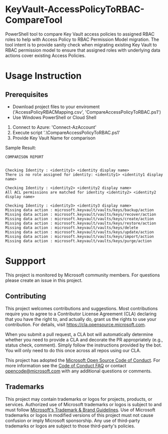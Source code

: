 # KeyVault-AccessPolicyToRBAC-CompareTool

PowerShell tool to compare Key Vault access policies to assigned RBAC roles to help with Access Policy to RBAC Permission Model migration.
The tool intent is to provide sanity check when migrating existing Key Vault to RBAC permission model to ensure that assigned roles with underlying data actions cover existing Access Policies.

# Usage Instruction

## Prerequisites
- Download project files to your enviroment ('AccessPolicyRBACMapping.csv', 'CompareAccessPolicyToRBAC.ps1')
- Use Windows PowerShell or Cloud Shell

1. Connect to Azure: 'Connect-AzAccount'
2. Execute script '.\CompareAccessPolicyToRBAC.ps1'
3. Provide Key Vault Name for comparison

Sample Result:
```
COMPARISON REPORT


Checking Identity : <identity1> <identity display name>
There is no role assigned for identity: <identity1> <identity1 display name>

Checking Identity : <identity2> <identity2 display name>
All ACL permissions are matched for identity <identity2> <identity2 display name>

Checking Identity : <identity3> <identity3 display name>
Missing data action : microsoft.keyvault/vaults/keys/backup/action
Missing data action : microsoft.keyvault/vaults/keys/recover/action
Missing data action : microsoft.keyvault/vaults/keys/create/action
Missing data action : microsoft.keyvault/vaults/keys/restore/action
Missing data action : microsoft.keyvault/vaults/keys/delete
Missing data action : microsoft.keyvault/vaults/keys/update/action
Missing data action : microsoft.keyvault/vaults/keys/import/action
Missing data action : microsoft.keyvault/vaults/keys/purge/action
```

# Suppport
This project is monitored by Microsoft community members. For questions please create an issue in this project.

## Contributing

This project welcomes contributions and suggestions.  Most contributions require you to agree to a
Contributor License Agreement (CLA) declaring that you have the right to, and actually do, grant us
the rights to use your contribution. For details, visit https://cla.opensource.microsoft.com.

When you submit a pull request, a CLA bot will automatically determine whether you need to provide
a CLA and decorate the PR appropriately (e.g., status check, comment). Simply follow the instructions
provided by the bot. You will only need to do this once across all repos using our CLA.

This project has adopted the [Microsoft Open Source Code of Conduct](https://opensource.microsoft.com/codeofconduct/).
For more information see the [Code of Conduct FAQ](https://opensource.microsoft.com/codeofconduct/faq/) or
contact [opencode@microsoft.com](mailto:opencode@microsoft.com) with any additional questions or comments.

## Trademarks

This project may contain trademarks or logos for projects, products, or services. Authorized use of Microsoft 
trademarks or logos is subject to and must follow 
[Microsoft's Trademark & Brand Guidelines](https://www.microsoft.com/en-us/legal/intellectualproperty/trademarks/usage/general).
Use of Microsoft trademarks or logos in modified versions of this project must not cause confusion or imply Microsoft sponsorship.
Any use of third-party trademarks or logos are subject to those third-party's policies.
